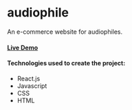 # audiophile
An e-commerce website for audiophiles.

#### [Live Demo](https://audiophile-tn.netlify.app/)

#### Technologies used to create the project:
* React.js
* Javascript
* CSS
* HTML
